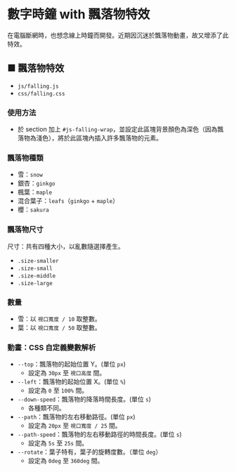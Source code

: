 # 數字時鐘 with 飄落物特效
在電腦斷網時，也想念線上時鐘而開發。近期因沉迷於飄落物動畫，故又增添了此特效。


## ■ 飄落物特效
* `js/falling.js`
* `css/falling.css`

### 使用方法
* 於 section 加上 `#js-falling-wrap`，並設定此區塊背景顏色為深色（因為飄落物為淺色），將於此區塊內插入許多飄落物的元素。


### 飄落物種類
* 雪：`snow`
* 銀杏：`ginkgo`
* 楓葉：`maple`
* 混合葉子：`leafs`（`ginkgo` + `maple`）
* 櫻：`sakura`


### 飄落物尺寸
尺寸：共有四種大小，以亂數隨選擇產生。
* `.size-smaller`
* `.size-small`
* `.size-middle`
* `.size-large`


### 數量
* 雪：以 `視口寬度 / 10` 取整數。
* 葉：以 `視口寬度 / 50` 取整數。


### 動畫：CSS 自定義變數解析
* `--top`：飄落物的起始位置 Y。(單位 `px`)
    * 設定為 `30px` 至 `視口高度` 間。 
* `--left`：飄落物的起始位置 X。(單位 `%`)
    * 設定為 `0` 至 `100%` 間。
* `--down-speed`：飄落物的降落時間長度。(單位 `s`)
    * 各種類不同。
* `--path`：飄落物的左右移動路徑。(單位 `px`)
    * 設定為 `20px` 至 `視口寬度 / 25` 間。
* `--path-speed`：飄落物的左右移動路徑的時間長度。(單位 `s`)
    * 設定為 `5s` 至 `25s` 間。
* `--rotate`：葉子特有，葉子的旋轉度數。（單位 `deg`）
    * 設定為 `0deg` 至 `360deg` 間。